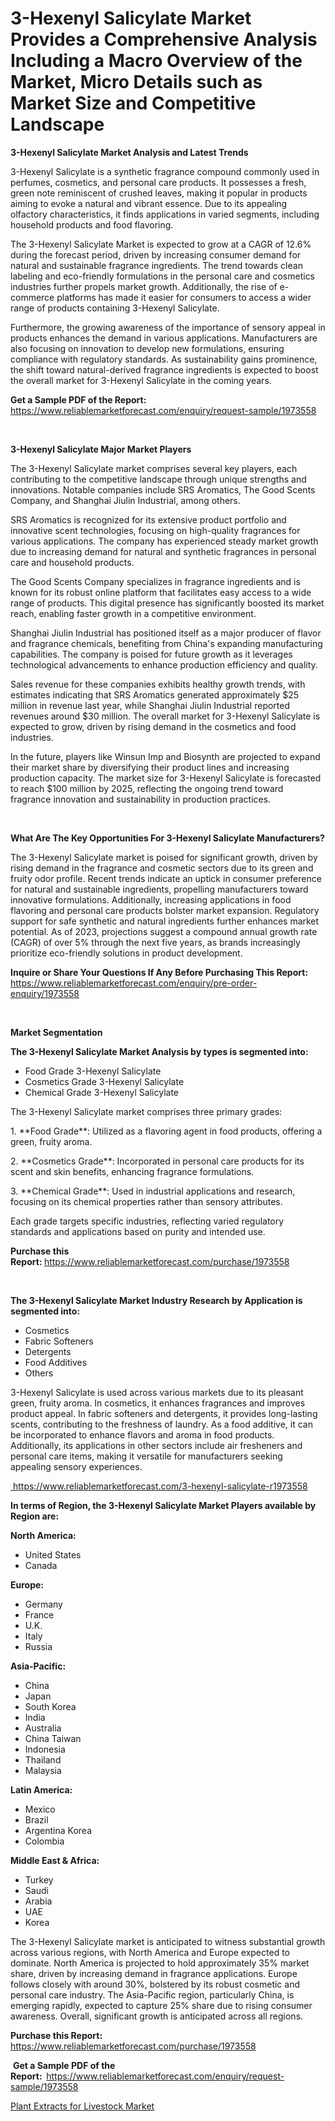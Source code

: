 <p><h1>3-Hexenyl Salicylate Market Provides a Comprehensive Analysis Including a Macro Overview of the Market, Micro Details such as Market Size and Competitive Landscape</h1></p><p><strong>3-Hexenyl Salicylate Market Analysis and Latest Trends</strong></p>
<p><p>3-Hexenyl Salicylate is a synthetic fragrance compound commonly used in perfumes, cosmetics, and personal care products. It possesses a fresh, green note reminiscent of crushed leaves, making it popular in products aiming to evoke a natural and vibrant essence. Due to its appealing olfactory characteristics, it finds applications in varied segments, including household products and food flavoring.</p><p>The 3-Hexenyl Salicylate Market is expected to grow at a CAGR of 12.6% during the forecast period, driven by increasing consumer demand for natural and sustainable fragrance ingredients. The trend towards clean labeling and eco-friendly formulations in the personal care and cosmetics industries further propels market growth. Additionally, the rise of e-commerce platforms has made it easier for consumers to access a wider range of products containing 3-Hexenyl Salicylate.</p><p>Furthermore, the growing awareness of the importance of sensory appeal in products enhances the demand in various applications. Manufacturers are also focusing on innovation to develop new formulations, ensuring compliance with regulatory standards. As sustainability gains prominence, the shift toward natural-derived fragrance ingredients is expected to boost the overall market for 3-Hexenyl Salicylate in the coming years.</p></p>
<p><strong>Get a Sample PDF of the Report:&nbsp;</strong> <a href="https://www.reliablemarketforecast.com/enquiry/request-sample/1973558?utm_campaign=3126&utm_medium=2&utm_source=Github&utm_content=ia&utm_term=03042025&utm_id=3-hexenyl-salicylate">https://www.reliablemarketforecast.com/enquiry/request-sample/1973558</a></p>
<p>&nbsp;</p>
<p><strong>3-Hexenyl Salicylate Major Market Players</strong></p>
<p><p>The 3-Hexenyl Salicylate market comprises several key players, each contributing to the competitive landscape through unique strengths and innovations. Notable companies include SRS Aromatics, The Good Scents Company, and Shanghai Jiulin Industrial, among others.</p><p>SRS Aromatics is recognized for its extensive product portfolio and innovative scent technologies, focusing on high-quality fragrances for various applications. The company has experienced steady market growth due to increasing demand for natural and synthetic fragrances in personal care and household products.</p><p>The Good Scents Company specializes in fragrance ingredients and is known for its robust online platform that facilitates easy access to a wide range of products. This digital presence has significantly boosted its market reach, enabling faster growth in a competitive environment.</p><p>Shanghai Jiulin Industrial has positioned itself as a major producer of flavor and fragrance chemicals, benefiting from China's expanding manufacturing capabilities. The company is poised for future growth as it leverages technological advancements to enhance production efficiency and quality.</p><p>Sales revenue for these companies exhibits healthy growth trends, with estimates indicating that SRS Aromatics generated approximately $25 million in revenue last year, while Shanghai Jiulin Industrial reported revenues around $30 million. The overall market for 3-Hexenyl Salicylate is expected to grow, driven by rising demand in the cosmetics and food industries.</p><p>In the future, players like Winsun Imp and Biosynth are projected to expand their market share by diversifying their product lines and increasing production capacity. The market size for 3-Hexenyl Salicylate is forecasted to reach $100 million by 2025, reflecting the ongoing trend toward fragrance innovation and sustainability in production practices.</p></p>
<p>&nbsp;</p>
<p><strong>What Are The Key Opportunities For 3-Hexenyl Salicylate Manufacturers?</strong></p>
<p><p>The 3-Hexenyl Salicylate market is poised for significant growth, driven by rising demand in the fragrance and cosmetic sectors due to its green and fruity odor profile. Recent trends indicate an uptick in consumer preference for natural and sustainable ingredients, propelling manufacturers toward innovative formulations. Additionally, increasing applications in food flavoring and personal care products bolster market expansion. Regulatory support for safe synthetic and natural ingredients further enhances market potential. As of 2023, projections suggest a compound annual growth rate (CAGR) of over 5% through the next five years, as brands increasingly prioritize eco-friendly solutions in product development.</p></p>
<p><strong>Inquire or Share Your Questions If Any Before Purchasing This Report:</strong> <a href="https://www.reliablemarketforecast.com/enquiry/pre-order-enquiry/1973558?utm_campaign=3126&utm_medium=2&utm_source=Github&utm_content=ia&utm_term=03042025&utm_id=3-hexenyl-salicylate">https://www.reliablemarketforecast.com/enquiry/pre-order-enquiry/1973558</a></p>
<p>&nbsp;</p>
<p><strong>Market Segmentation</strong></p>
<p><strong>The 3-Hexenyl Salicylate Market Analysis by types is segmented into:</strong></p>
<p><ul><li>Food Grade 3-Hexenyl Salicylate</li><li>Cosmetics Grade 3-Hexenyl Salicylate</li><li>Chemical Grade 3-Hexenyl Salicylate</li></ul></p>
<p><p>The 3-Hexenyl Salicylate market comprises three primary grades: </p><p>1. **Food Grade**: Utilized as a flavoring agent in food products, offering a green, fruity aroma. </p><p>2. **Cosmetics Grade**: Incorporated in personal care products for its scent and skin benefits, enhancing fragrance formulations. </p><p>3. **Chemical Grade**: Used in industrial applications and research, focusing on its chemical properties rather than sensory attributes. </p><p>Each grade targets specific industries, reflecting varied regulatory standards and applications based on purity and intended use.</p></p>
<p><strong>Purchase this Report:&nbsp;</strong><a href="https://www.reliablemarketforecast.com/purchase/1973558?utm_campaign=3126&utm_medium=2&utm_source=Github&utm_content=ia&utm_term=03042025&utm_id=3-hexenyl-salicylate">https://www.reliablemarketforecast.com/purchase/1973558</a></p>
<p>&nbsp;</p>
<p><strong>The 3-Hexenyl Salicylate Market Industry Research by Application is segmented into:</strong></p>
<p><ul><li>Cosmetics</li><li>Fabric Softeners</li><li>Detergents</li><li>Food Additives</li><li>Others</li></ul></p>
<p><p>3-Hexenyl Salicylate is used across various markets due to its pleasant green, fruity aroma. In cosmetics, it enhances fragrances and improves product appeal. In fabric softeners and detergents, it provides long-lasting scents, contributing to the freshness of laundry. As a food additive, it can be incorporated to enhance flavors and aroma in food products. Additionally, its applications in other sectors include air fresheners and personal care items, making it versatile for manufacturers seeking appealing sensory experiences.</p></p>
<p><a href="https://www.reliablemarketforecast.com/3-hexenyl-salicylate-r1973558?utm_campaign=3126&utm_medium=2&utm_source=Github&utm_content=ia&utm_term=03042025&utm_id=3-hexenyl-salicylate">&nbsp;https://www.reliablemarketforecast.com/3-hexenyl-salicylate-r1973558</a></p>
<p><strong>In terms of Region, the 3-Hexenyl Salicylate Market Players available by Region are:</strong></p>
<p>
    <p> <strong> North America: </strong>
        <ul>
            <li>United States</li>
            <li>Canada</li>
        </ul>
        </p> 
    <p> <strong> Europe: </strong>
        <ul>
            <li>Germany</li>
            <li>France</li>
            <li>U.K.</li>
            <li>Italy</li>
            <li>Russia</li>
        </ul>
        </p> 
    <p> <strong> Asia-Pacific: </strong>
        <ul>
            <li>China</li>
            <li>Japan</li>
            <li>South Korea</li>
            <li>India</li>
            <li>Australia</li>
            <li>China Taiwan</li>
            <li>Indonesia</li>
            <li>Thailand</li>
            <li>Malaysia</li>
        </ul>
        </p> 
    <p> <strong> Latin America: </strong>
        <ul>
            <li>Mexico</li>
            <li>Brazil</li>
            <li>Argentina Korea</li>
            <li>Colombia</li>
        </ul>
        </p> 
    <p> <strong> Middle East & Africa: </strong>
        <ul>
            <li>Turkey</li>
            <li>Saudi</li>
            <li>Arabia</li>
            <li>UAE</li>
            <li>Korea</li>
        </ul>
    </p>
    </p>
<p><p>The 3-Hexenyl Salicylate market is anticipated to witness substantial growth across various regions, with North America and Europe expected to dominate. North America is projected to hold approximately 35% market share, driven by increasing demand in fragrance applications. Europe follows closely with around 30%, bolstered by its robust cosmetic and personal care industry. The Asia-Pacific region, particularly China, is emerging rapidly, expected to capture 25% share due to rising consumer awareness. Overall, significant growth is anticipated across all regions.</p></p>
<p><strong>Purchase this Report: </strong><a href="https://www.reliablemarketforecast.com/purchase/1973558?utm_campaign=3126&utm_medium=2&utm_source=Github&utm_content=ia&utm_term=03042025&utm_id=3-hexenyl-salicylate">https://www.reliablemarketforecast.com/purchase/1973558</a></p>
<p>&nbsp;<strong>Get a Sample PDF of the Report:&nbsp;&nbsp;</strong><a href="https://www.reliablemarketforecast.com/enquiry/request-sample/1973558?utm_campaign=3126&utm_medium=2&utm_source=Github&utm_content=ia&utm_term=03042025&utm_id=3-hexenyl-salicylate">https://www.reliablemarketforecast.com/enquiry/request-sample/1973558</a></p>
<p><strong></strong></p>
<p><p><a href="https://github.com/keolalelekr8/Market-Research-Report-List-1/blob/main/plant-extracts-for-livestock-market.md?utm_campaign=3126&utm_medium=2&utm_source=Github&utm_content=ia&utm_term=03042025&utm_id=3-hexenyl-salicylate">Plant Extracts for Livestock Market</a></p></p>